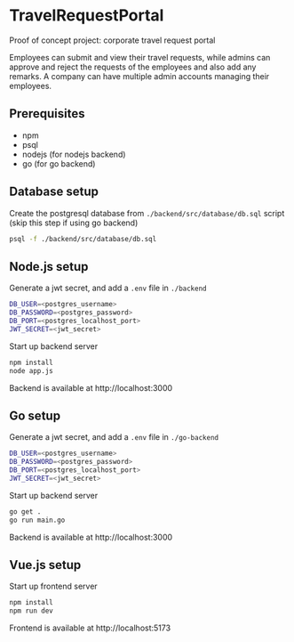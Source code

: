 # TravelRequestPortal

Proof of concept project: corporate travel request portal

Employees can submit and view their travel requests, while admins can approve and reject the requests of the employees and also add any remarks. A company can have multiple admin accounts managing their employees. 

## Prerequisites

- npm
- psql
- nodejs (for nodejs backend)
- go (for go backend)

## Database setup

Create the postgresql database from `./backend/src/database/db.sql` script (skip this step if using go backend)

```sh
psql -f ./backend/src/database/db.sql
```

## Node.js setup

Generate a jwt secret, and add a `.env` file in `./backend`

```sh
DB_USER=<postgres_username>
DB_PASSWORD=<postgres_password>
DB_PORT=<postgres_localhost_port>
JWT_SECRET=<jwt_secret>
```

Start up backend server

```sh
npm install
node app.js
```

Backend is available at http://localhost:3000

## Go setup

Generate a jwt secret, and add a `.env` file in `./go-backend`

```sh
DB_USER=<postgres_username>
DB_PASSWORD=<postgres_password>
DB_PORT=<postgres_localhost_port>
JWT_SECRET=<jwt_secret>
```

Start up backend server

```sh
go get .
go run main.go
```

Backend is available at http://localhost:3000

## Vue.js setup

Start up frontend server

```sh
npm install
npm run dev
```

Frontend is available at http://localhost:5173
